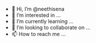 - 👋 Hi, I’m @neethisena
- 👀 I’m interested in ...
- 🌱 I’m currently learning ...
- 💞️ I’m looking to collaborate on ...
- 📫 How to reach me ...

<!---
neethisena/neethisena is a ✨ special ✨ repository because its `README.md` (this file) appears on your GitHub profile.
You can click the Preview link to take a look at your changes.
--->
